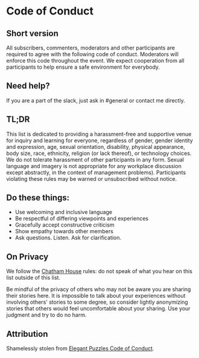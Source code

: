# Code of Conduct

## Short version

All subscribers, commenters, moderators and other participants are required to agree with the following code of conduct.  Moderators will enforce this code throughout the event.  We expect cooperation from all participants to help ensure a safe environment for everybody.

## Need help?

If you are a part of the slack, just ask in #general or contact me directly.

## TL;DR

This list is dedicated to providing a harassment-free and supportive venue for inquiry and learning for everyone, regardless of gender, gender identity and expression, age, sexual orientation, disability, physical appearance, body size, race, ethnicity, religion (or lack thereof), or technology choices. We do not tolerate harassment of other participants in any form. Sexual language and imagery is not appropriate for any workplace discussion except abstractly, in the context of management problems).  Participants violating these rules may be warned or unsubscribed without notice.

## Do these things:

* Use welcoming and inclusive language
* Be respectful of differing viewpoints and experiences
* Gracefully accept constructive criticism
* Show empathy towards other members
* Ask questions.  Listen.  Ask for clarification.

## On Privacy

We follow the [Chatham House](https://en.wikipedia.org/wiki/Chatham_House_Rule) rules: do not speak of what you hear on this list outside of this list.  

Be mindful of the privacy of others who may not be aware you are sharing their stories here.  It is impossible to talk about your experiences without involving others' stories to some degree, so consider lightly anonymizing stories that others would feel uncomfortable about your sharing.  Use your judgment and try to do no harm.

## Attribution

Shamelessly stolen from [Elegant Puzzles Code of Conduct](https://github.com/charity/elegant-puzzle-discuss/blob/master/CODE_OF_CONDUCT.md).
